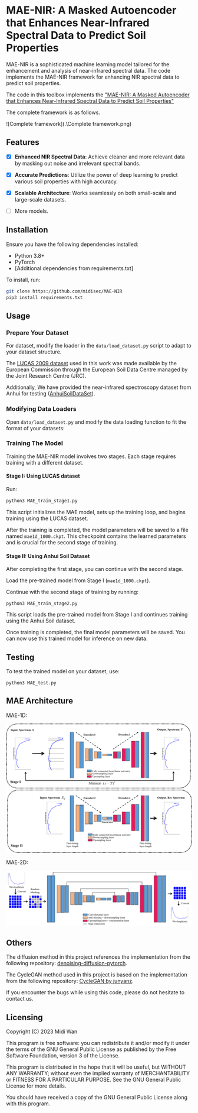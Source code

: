 # MAE-NIR: A Masked Autoencoder that Enhances Near-Infrared Spectral Data to Predict Soil Properties

MAE-NIR is a sophisticated machine learning model tailored for the enhancement and analysis of near-infrared spectral data. The code implements the MAE-NIR framework for enhancing NIR spectral data to predict soil properties.

The code in this toolbox implements the ["MAE-NIR: A Masked Autoencoder that Enhances Near-Infrared Spectral Data to Predict Soil Properties"]("#")



The complete framework is as follows.

![Complete framework](.\Complete framework.png)

## Features

- [x] **Enhanced NIR Spectral Data**: Achieve cleaner and more relevant data by masking out noise and irrelevant spectral bands.

- [x] **Accurate Predictions**: Utilize the power of deep learning to predict various soil properties with high accuracy.

- [x] **Scalable Architecture**: Works seamlessly on both small-scale and large-scale datasets.

- [ ] More models.

Installation
---------------------

Ensure you have the following dependencies installed:

- Python 3.8+
- PyTorch
- [Additional dependencies from requirements.txt]

To install, run:

```bash
git clone https://github.com/midisec/MAE-NIR
pip3 install requirements.txt
```

## Usage

### Prepare Your Dataset

For dataset, modify the loader in the `data/load_dataset.py` script to adapt to your dataset structure.

The [LUCAS 2009 dataset](http://esdac.jrc.ec.europa.eu/) used in this work was made available by the European Commission through the European Soil Data Centre managed by the Joint Research Centre (JRC).

Additionally, We have provided the near-infrared spectroscopy dataset from Anhui for testing ([AnhuiSoilDataSet](https://github.com/midisec/Anhui-NIR-Soil-Dataset)).

### Modifying Data Loaders

Open `data/load_dataset.py` and modify the data loading function to fit the format of your datasets:

### Training The Model

Training the MAE-NIR model involves two stages. Each stage requires training with a different dataset.

#### Stage I: Using LUCAS dataset

Run:

```bash
python3 MAE_train_stage1.py
```

This script initializes the MAE model, sets up the training loop, and begins training using the LUCAS dataset.

After the training is completed, the model parameters will be saved to a file named `mae1d_1000.ckpt`. This checkpoint contains the learned parameters and is crucial for the second stage of training.

#### Stage II: Using Anhui Soil Dataset

After completing the first stage, you can continue with the second stage.

Load the pre-trained model from Stage I (`mae1d_1000.ckpt`).

Continue with the second stage of training by running:

```
python3 MAE_train_stage2.py
```

This script loads the pre-trained model from Stage I and continues training using the Anhui Soil dataset.

Once training is completed, the final model parameters will be saved. You can now use this trained model for inference on new data.

## Testing

To test the trained model on your dataset, use:

```
python3 MAE_test.py
```

## MAE Architecture

MAE-1D:

![MAE1D](.\MAE1D.png)

MAE-2D:

![MAE2D](.\MAE2D.png)



Others
----------------------

The diffusion method in this project references the implementation from the following repository: [denoising-diffusion-pytorch](https://github.com/lucidrains/denoising-diffusion-pytorch).

The CycleGAN method used in this project is based on the implementation from the following repository: [CycleGAN by junyanz](https://github.com/junyanz/CycleGAN).

If you encounter the bugs while using this code, please do not hesitate to contact us.

Licensing
---------

Copyright (C) 2023 Midi Wan

This program is free software: you can redistribute it and/or modify it under the terms of the GNU General Public License as published by the Free Software Foundation, version 3 of the License.

This program is distributed in the hope that it will be useful, but WITHOUT ANY WARRANTY; without even the implied warranty of MERCHANTABILITY or FITNESS FOR A PARTICULAR PURPOSE. See the GNU General Public License for more details.

You should have received a copy of the GNU General Public License along with this program.